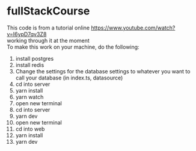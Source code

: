 # fullStackCourse
This code is from a tutorial online https://www.youtube.com/watch?v=I6ypD7qv3Z8  
working through it at the moment  
To make this work on your machine, do the following:  
  
1. install postgres  
2. install redis   
3. Change the settings for the database settings to whatever you want to call your database (in index.ts, datasource)
4. cd into server
5. yarn install
6. yarn watch
7. open new terminal
8. cd into server
9. yarn dev
10. open new terminal 
11. cd into web  
12. yarn install  
13. yarn dev  
